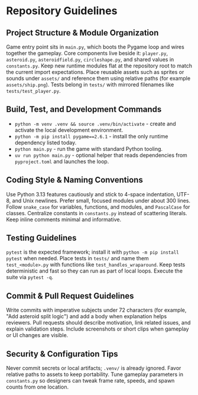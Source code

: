 # Repository Guidelines

## Project Structure & Module Organization
Game entry point sits in `main.py`, which boots the Pygame loop and wires together the gameplay. Core components live beside it: `player.py`, `asteroid.py`, `asteroidfield.py`, `circleshape.py`, and shared values in `constants.py`. Keep new runtime modules flat at the repository root to match the current import expectations. Place reusable assets such as sprites or sounds under `assets/` and reference them using relative paths (for example `assets/ship.png`). Tests belong in `tests/` with mirrored filenames like `tests/test_player.py`.

## Build, Test, and Development Commands
- `python -m venv .venv && source .venv/bin/activate` - create and activate the local development environment.
- `python -m pip install pygame==2.6.1` - install the only runtime dependency listed today.
- `python main.py` - run the game with standard Python tooling.
- `uv run python main.py` - optional helper that reads dependencies from `pyproject.toml` and launches the loop.

## Coding Style & Naming Conventions
Use Python 3.13 features cautiously and stick to 4-space indentation, UTF-8, and Unix newlines. Prefer small, focused modules under about 300 lines. Follow `snake_case` for variables, functions, and modules, and `PascalCase` for classes. Centralize constants in `constants.py` instead of scattering literals. Keep inline comments minimal and informative.

## Testing Guidelines
`pytest` is the expected framework; install it with `python -m pip install pytest` when needed. Place tests in `tests/` and name them `test_<module>.py` with functions like `test_handles_wraparound`. Keep tests deterministic and fast so they can run as part of local loops. Execute the suite via `pytest -q`.

## Commit & Pull Request Guidelines
Write commits with imperative subjects under 72 characters (for example, "Add asteroid split logic") and add a body when explanation helps reviewers. Pull requests should describe motivation, link related issues, and explain validation steps. Include screenshots or short clips when gameplay or UI changes are visible.

## Security & Configuration Tips
Never commit secrets or local artifacts; `.venv/` is already ignored. Favor relative paths to assets to keep portability. Tune gameplay parameters in `constants.py` so designers can tweak frame rate, speeds, and spawn counts from one location.
